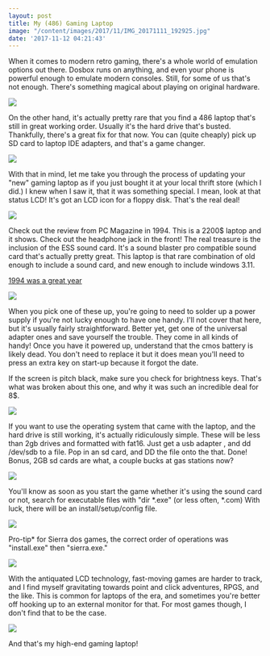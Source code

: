 ```yaml
---
layout: post
title: My (486) Gaming Laptop
image: "/content/images/2017/11/IMG_20171111_192925.jpg"
date: '2017-11-12 04:21:43'
---
```


When it comes to modern retro gaming, there's a whole world of emulation options out there.  Dosbox runs on anything, and even your phone is powerful enough to emulate modern consoles.  Still, for some of us that's not enough. There's something magical about playing on original hardware.  

![](/content/images/2017/11/IMG_20171111_192714.jpg)

On the other hand, it's actually pretty rare that you find a 486 laptop that's still in great working order.  Usually it's the hard drive that's busted.  Thankfully, there's a great fix for that now.  You can (quite cheaply) pick up SD card to laptop IDE adapters, and that's a game changer.

![](/content/images/2017/11/IMG_20171111_193045.jpg)

With that in mind, let me take you through the process of updating your "new" gaming laptop as if you just bought it at your local thrift store (which I did.)  I knew when I saw it, that it was something special.  I mean, look at that status LCD!  It's got an LCD icon for a floppy disk. That's the real deal!

![](/content/images/2017/11/IMG_20171111_192242.jpg)


Check out the review from PC Magazine in 1994.  This is a 2200$ laptop and it shows.  Check out the headphone jack in the front!  The real treasure is the inclusion of the ESS sound card.  It's a sound blaster pro compatible sound card that's actually pretty great.  This laptop is that rare combination of old enough to include a sound card, and new enough to include windows 3.11. 


[1994 was a great year](https://books.google.com/books?id=aS7TOePnRDAC&pg=PA204)

![](/content/images/2017/11/IMG_20171111_192332.jpg)

When you pick one of these up, you're going to need to solder up a power supply if you're not lucky enough to have one handy.  I'll not cover that here, but it's usually fairly straightforward.  Better yet, get one of the universal adapter ones and save yourself the trouble.  They come in all kinds of handy!  Once you have it powered up, understand that the cmos battery is likely dead.  You don't need to replace it but it does mean you'll need to press an extra key on start-up because it forgot the date. 

If the screen is pitch black, make sure you check for brightness keys.  That's what was broken about this one, and why it was such an incredible deal for 8$. 

![](/content/images/2017/11/IMG_20171111_192217.jpg)

If you want to use the operating system that came with the laptop, and the hard drive is still working, it's actually ridiculously simple.  These will be less than 2gb drives and formatted with fat16.  Just get a usb adapter , and dd /dev/sdb to a file.  Pop in an sd card, and DD the file onto the that.  Done!  Bonus, 2GB sd cards are what, a couple bucks at gas stations now?

![](/content/images/2017/11/IMG_20171111_195640-1.jpg)

You'll know as soon as you start the game whether it's using the sound card or not, search for executable files with "dir *.exe" (or less often, *.com)  With luck, there will be an install/setup/config file.

![](/content/images/2017/11/IMG_20171111_192912.jpg)

Pro-tip* for Sierra dos games, the correct order of operations was "install.exe" then "sierra.exe."

![](/content/images/2017/11/IMG_20171111_192700.jpg)

With the antiquated LCD technology, fast-moving games are harder to track, and I find myself gravitating towards point and click adventures, RPGS, and the like.  This is common for laptops of the era, and sometimes you're better off hooking up to an external monitor for that.  For most games though, I don't find that to be the case. 

![](/content/images/2017/11/IMG_20171111_192554.jpg)

And that's my high-end gaming laptop!

